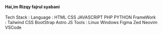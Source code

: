 <h4>Hai,im Rizqy fajrul syabani</h4>

 Tech Stack :
Language : HTML CSS JAVASCRIPT PHP PYTHON 
FrameWork : Tailwind CSS BootStrap Astro JS
Tools : Linux Windows Figma Zed Neovim VSCode 

